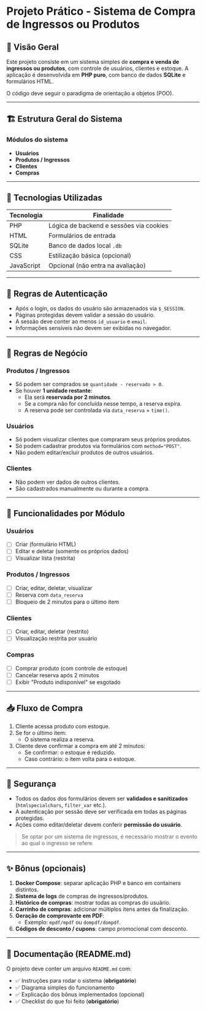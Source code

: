# Projeto Prático - Sistema de Compra de Ingressos ou Produtos

## 📄 Visão Geral

Este projeto consiste em um sistema simples de **compra e venda de ingressos ou produtos**, com controle de usuários, clientes e estoque. A aplicação é desenvolvida em **PHP puro**, com banco de dados **SQLite** e formulários HTML.

O código deve seguir o paradigma de orientação a objetos (POO).

---

## 🏗️ Estrutura Geral do Sistema

### Módulos do sistema

- **Usuários**
- **Produtos / Ingressos**
- **Clientes**
- **Compras**

---

## 🧰 Tecnologias Utilizadas

| Tecnologia | Finalidade |
|------------|------------|
| PHP        | Lógica de backend e sessões via cookies |
| HTML       | Formulários de entrada                  |
| SQLite     | Banco de dados local `.db`              |
| CSS        | Estilização básica (opcional)           |
| JavaScript | Opcional (não entra na avaliação)       |

---

## 🔐 Regras de Autenticação

- Após o login, os dados do usuário são armazenados via `$_SESSION`.
- Páginas protegidas devem validar a sessão do usuário.
- A sessão deve conter ao menos `id_usuario` e `email`.
- Informações sensíveis não devem ser exibidas no navegador.

---

## 🧠 Regras de Negócio

### Produtos / Ingressos

- Só podem ser comprados se `quantidade - reservado > 0`.
- Se houver **1 unidade restante**:
  - Ela será **reservada por 2 minutos**.
  - Se a compra não for concluída nesse tempo, a reserva expira.
  - A reserva pode ser controlada via `data_reserva` + `time()`.

### Usuários

- Só podem visualizar clientes que compraram seus próprios produtos.
- Só podem cadastrar produtos via formulários com `method="POST"`.
- Não podem editar/excluir produtos de outros usuários.

### Clientes

- Não podem ver dados de outros clientes.
- São cadastrados manualmente ou durante a compra.

---

## 📄 Funcionalidades por Módulo

### Usuários

- [ ] Criar (formulário HTML)
- [ ] Editar e deletar (somente os próprios dados)
- [ ] Visualizar lista (restrita)

### Produtos / Ingressos

- [ ] Criar, editar, deletar, visualizar
- [ ] Reserva com `data_reserva`
- [ ] Bloqueio de 2 minutos para o último item

### Clientes

- [ ] Criar, editar, deletar (restrito)
- [ ] Visualização restrita por usuário

### Compras

- [ ] Comprar produto (com controle de estoque)
- [ ] Cancelar reserva após 2 minutos
- [ ] Exibir "Produto indisponível" se esgotado

---

## 📥 Fluxo de Compra

1. Cliente acessa produto com estoque.
2. Se for o último item:
   - O sistema realiza a reserva.
3. Cliente deve confirmar a compra em até 2 minutos:
   - Se confirmar: o estoque é reduzido.
   - Caso contrário: o item volta para o estoque.

---

## 🧪 Segurança

- Todos os dados dos formulários devem ser **validados e sanitizados** (`htmlspecialchars`, `filter_var` etc.).
- A autenticação por sessão deve ser verificada em todas as páginas protegidas.
- Ações como editar/deletar devem conferir **permissão do usuário**.

> Se optar por um sistema de ingressos, é necessário mostrar o evento ao qual o ingresso se refere.

---

## ✨ Bônus (opcionais)

1. **Docker Compose**: separar aplicação PHP e banco em containers distintos.
2. **Sistema de logs** de compras de ingressos/produtos.
3. **Histórico de compras**: mostrar todas as compras do usuário.
4. **Carrinho de compras**: adicionar múltiplos itens antes da finalização.
5. **Geração de comprovante em PDF**:
   - Exemplo: `mpdf/mpdf` ou `dompdf/dompdf`.
6. **Códigos de desconto / cupons**: campo promocional com desconto.

---

## 📘 Documentação (README.md)

O projeto deve conter um arquivo `README.md` com:

- ✅ Instruções para rodar o sistema (**obrigatório**)
- ✅ Diagrama simples do funcionamento
- ✅ Explicação dos bônus implementados (opcional)
- ✅ Checklist do que foi feito (**obrigatório**)
